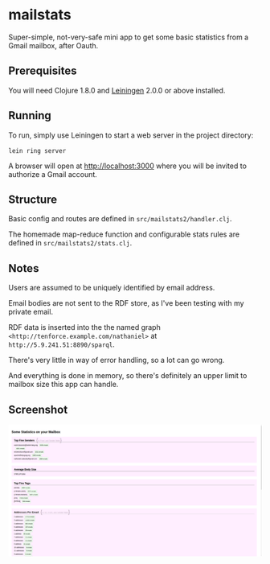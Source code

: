 # mailstats

Super-simple, not-very-safe mini app to get some basic statistics from a Gmail mailbox, after Oauth.

## Prerequisites

You will need Clojure 1.8.0 and [Leiningen][] 2.0.0 or above installed.

[leiningen]: https://github.com/technomancy/leiningen

## Running

To run, simply use Leiningen to start a web server in the project directory:

    lein ring server

A browser will open at [http://localhost:3000](http://localhost:3000) where you will be invited to authorize a Gmail account.

## Structure

Basic config and routes are defined in `src/mailstats2/handler.clj`.

The homemade map-reduce function and configurable stats rules are defined in `src/mailstats2/stats.clj`.

## Notes

Users are assumed to be uniquely identified by email address.

Email bodies are not sent to the RDF store, as I've been testing with my private email.

RDF data is inserted into the the named graph `<http://tenforce.example.com/nathaniel>` at  `http://5.9.241.51:8890/sparql`.

There's very little in way of error handling, so a lot can go wrong.

And everything is done in memory, so there's definitely an upper limit to mailbox size this app can handle.

## Screenshot

![screenshot](screenshot.png)